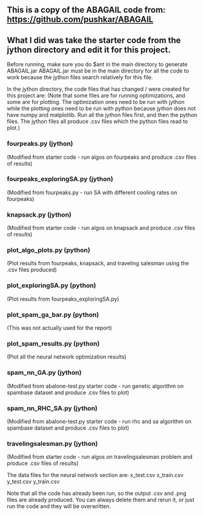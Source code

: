 ## This is a copy of the ABAGAIL code from: https://github.com/pushkar/ABAGAIL 
## What I did was take the starter code from the jython directory and edit it for this project.

Before running, make sure you do
$ant
in the main directory to generate ABAGAIL.jar 
ABAGAIL.jar must be in the main directory for all the code to work because the jython files search relatively for this file.

In the jython directory, the code files that has changed / were created for this project are:
(Note that some files are for running optimizations, and some are for plotting. The optimization ones need to be run with jython while the plotting ones need to be run with python because jython does not have numpy and matplotlib. Run all the jython files first, and then the python files. The jython files all produce .csv files which the python files read to plot.)

### fourpeaks.py (jython) 
(Modified from starter code - run algos on fourpeaks and produce .csv files of results)
### fourpeaks_exploringSA.py (jython) 
(Modified from fourpeaks.py - run SA with different cooling rates on fourpeaks)
### knapsack.py (jython) 
(Modified from starter code - run algos on knapsack and produce .csv files of results)
### plot_algo_plots.py (python) 
(Plot results from fourpeaks, knapsack, and traveling salesman using the .csv files produced)
### plot_exploringSA.py (python) 
(Plot results from fourpeaks_exploringSA.py)
### plot_spam_ga_bar.py (python) 
(This was not actually used for the report)
### plot_spam_results.py (python) 
(Plot all the neural network optimization results)
### spam_nn_GA.py (jython) 
(Modified from abalone-test.py starter code - run genetic algorithm on spambase dataset and produce .csv files to plot)
### spam_nn_RHC_SA.py (jython)
(Modified from abalone-test.py starter code - run rhc and sa algorithm on spambase dataset and produce .csv files to plot)
### travelingsalesman.py (jython) 
(Modified from starter code - run algos on travelingsalesman problem and produce .csv files of results)


The data files for the neural network section are:
x_test.csv
x_train.csv
y_test.csv
y_train.csv


Note that all the code has already been run, so the output .csv and .png files are already produced. You can always delete them and rerun it, or just run the code and they will be overwritten. 










